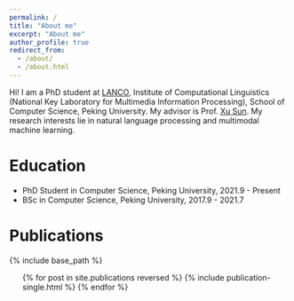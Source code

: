 ```yaml
---
permalink: /
title: "About me"
excerpt: "About me"
author_profile: true
redirect_from: 
  - /about/
  - /about.html
---
```


Hi! I am a PhD student at [LANCO](https://lancopku.github.io), Institute of Computational Linguistics (National Key Laboratory for Multimedia Information Processing), School of Computer Science, Peking University. My advisor is Prof. [Xu Sun](https://xusun.org). My research interests lie in natural language processing and multimodal machine learning. 

Education
======
- PhD Student in Computer Science, Peking University, 2021.9 - Present
- BSc in Computer Science, Peking University, 2017.9 - 2021.7


Publications
======
{% include base_path %}

<ul>
{% for post in site.publications reversed %}
  {% include publication-single.html %}
{% endfor %}
</ul>

<!-- {% for post in site.publications reversed %}
  - {% if post.venue %}({{ post.venue }}){% endif %} {{ post.title }}
{% endfor %} -->

